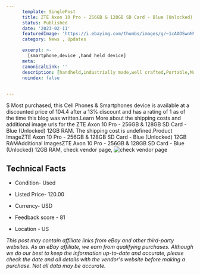 ```yaml
---
      template: SinglePost
      title: ZTE Axon 10 Pro - 256GB & 128GB SD Card - Blue (Unlocked) 12GB RAM
      status: Published
      date: '2023-02-11'
      featuredImage: 'https://i.ebayimg.com/thumbs/images/g/~1cAAOSwnN9j5p-r/s-l225.jpg'
      category: News , Updates

      excerpt: >-
        [smartphone,device ,hand held device]
      meta:
      canonicalLink: ''
      description: [handheld,industrially made,well crafted,Portable,Mobile,Compact,Convenient,Lightweight,Maneuverable,Man-portable,Miniature,Carriable,Hand-held,Light,Holdable,Transportable,Mobile device,Pocket-sized,On-the-go,Wireless,Cordless,Compact size,Convenient size, smartphone,device ,hand held device]
      noindex: false

        
---
```

$
    Most purchased, this Cell Phones & Smartphones device is available at a discounted price of 104.4 after a 13% discount and has a rating of 1 as of the time this blog was written.Learn More about the shipping costs and additional image urls for the ZTE Axon 10 Pro - 256GB & 128GB SD Card - Blue (Unlocked) 12GB RAM. The shipping cost is undefined.Product ImageZTE Axon 10 Pro - 256GB & 128GB SD Card - Blue (Unlocked) 12GB RAMAdditional ImagesZTE Axon 10 Pro - 256GB & 128GB SD Card - Blue (Unlocked) 12GB RAM, check vendor page, ![check vendor page](https://origin-galleryplus.ebayimg.com/ws/web/115702588946_2_0_1/225x225.jpg,https://origin-galleryplus.ebayimg.com/ws/web/115702588946_3_0_1/225x225.jpg,https://origin-galleryplus.ebayimg.com/ws/web/115702588946_4_0_1/225x225.jpg,https://origin-galleryplus.ebayimg.com/ws/web/115702588946_5_0_1/225x225.jpg,https://origin-galleryplus.ebayimg.com/ws/web/115702588946_6_0_1/225x225.jpg,https://origin-galleryplus.ebayimg.com/ws/web/115702588946_7_0_1/225x225.jpg,https://origin-galleryplus.ebayimg.com/ws/web/115702588946_8_0_1/225x225.jpg,https://origin-galleryplus.ebayimg.com/ws/web/115702588946_9_0_1/225x225.jpg,https://origin-galleryplus.ebayimg.com/ws/web/115702588946_10_0_1/225x225.jpg,https://origin-galleryplus.ebayimg.com/ws/web/115702588946_11_0_1/225x225.jpg,https://origin-galleryplus.ebayimg.com/ws/web/115702588946_12_0_1/225x225.jpg,https://origin-galleryplus.ebayimg.com/ws/web/115702588946_13_0_1/225x225.jpg)
    
    

 ## Technical Facts 



     
      

 - Condition- Used 


      

 - Listed Price- 120.00 


      

 - Currency- USD 


      

 - Feedback score - 81 


      

 - Location - US 


      
      

 *_This post may contain affiliate links from eBay and other third-party websites. As an eBay affiliate, we earn from qualifying purchases. Although we do our best to keep the information up-to-date and accurate, please check the date and all details with the vendor's website before making a purchase. Not all data may be accurate._*



    
    
    
    
    